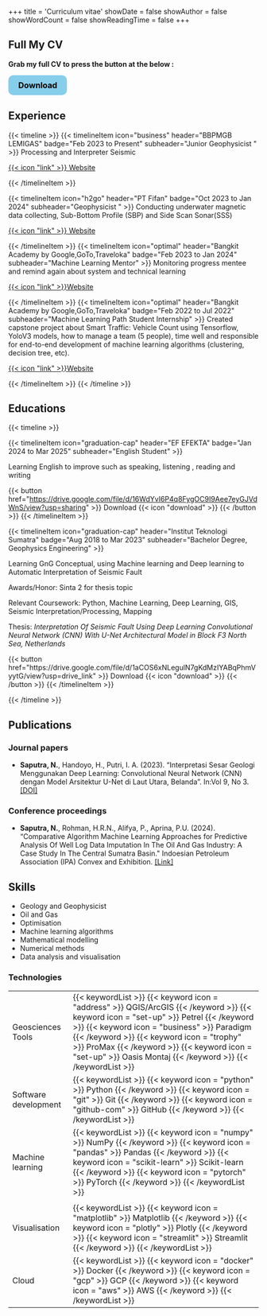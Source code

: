 +++
title = 'Curriculum vitae'
showDate = false
showAuthor = false
showWordCount = false
showReadingTime = false
+++

## Full My CV

**Grab my full CV to press the button at the below :**

<a href="https://drive.google.com/file/d/10pU9e-l0ReIhavMyoMqOJk42DR9HyAoe/view?usp=sharing" class="animated-button">**Download**</a>

<style>
  .animated-button {
    display: inline-block;
    padding: 10px 20px;
    text-align: center;
    background-color: #87CEEB;
    color: black;
    font-size: 16px;
    text-decoration: none;
    border-radius: 10px;
    transition: transform 0.3s ease, background-color 0.3s ease;
  }

  .animated-button:hover {
    transform: scale(1.2);
    background-color: #87CEEB;
  }
</style>


## Experience


{{< timeline >}}
{{< timelineItem icon="business" header="BBPMGB LEMIGAS" badge="Feb 2023 to Present" subheader="Junior Geophysicist " >}}
Processing and Interpreter Seismic

<p><a href="hhttps://www.lemigas.esdm.go.id/">{{< icon "link" >}} Website</a></p>
{{< /timelineItem >}}

{{< timelineItem icon="h2go" header="PT Fifan" badge="Oct 2023 to Jan 2024" subheader="Geophysicist " >}}
Conducting underwater magnetic data collecting, Sub-Bottom Profile (SBP) and Side Scan Sonar(SSS)

<p><a href="https://www.linkedin.com/company/fifanjayamakmur/">{{< icon "link" >}} Website</a></p>

{{< /timelineItem >}}
{{< timelineItem icon="optimal" header="Bangkit Academy by Google,GoTo,Traveloka" badge="Feb 2023 to Jan 2024" subheader="Machine Learning Mentor" >}}
Monitoring progress mentee and remind again about system and
technical learning

<p><a href="https://grow.google/intl/id_id/bangkit/?tab=machine-learning">{{< icon "link" >}}Website</a></p>

{{< /timelineItem >}}
{{< timelineItem icon="optimal" header="Bangkit Academy by Google,GoTo,Traveloka" badge="Feb 2022 to Jul 2022" subheader="Machine Learning Path Student Internship" >}}
Created capstone project about Smart Traffic: Vehicle Count using
Tensorflow, YoloV3 models, how to manage a team (5 people), time well
and responsible for end-to-end development of machine learning
algorithms (clustering, decision tree, etc).

<p><a href="https://grow.google/intl/id_id/bangkit/?tab=machine-learning">{{< icon "link" >}}Website</a></p>
{{< /timelineItem >}}
{{< /timeline >}}

## Educations

{{< timeline >}}

{{< timelineItem icon="graduation-cap" header="EF EFEKTA" badge="Jan 2024 to Mar 2025" subheader="English Student" >}}
<p>Learning English to improve such as speaking, listening , reading and writing</p>

{{< button href="https://drive.google.com/file/d/16WdYvI6P4q8FygOC9I9Aee7eyGJVdWnS/view?usp=sharing" >}}
Download {{< icon "download" >}}
{{< /button >}}
{{< /timelineItem >}}

{{< timelineItem icon="graduation-cap" header="Institut Teknologi Sumatra" badge="Aug 2018 to Mar 2023" subheader="Bachelor Degree, Geophysics Engineering" >}}
<p>Learning GnG Conceptual, using Machine learning and Deep learning to Automatic Interpretation of Seismic Fault</p>

<p>Awards/Honor: Sinta 2 for thesis topic</p>
<p>Relevant Coursework: Python, Machine Learning, Deep Learning, GIS, Seismic Interpretation/Processing,
Mapping</p>



<p>Thesis: <em>Interpretation Of Seismic Fault Using Deep Learning Convolutional Neural Network (CNN) With U-Net
Architectural Model in Block F3 North Sea, Netherlands</em></p>
{{< button href="https://drive.google.com/file/d/1aCOS6xNLegulN7gKdMzIYABqPhmVyytG/view?usp=drive_link" >}}
Download {{< icon "download" >}}
{{< /button >}}
{{< /timelineItem >}}


{{< /timeline >}}



## Publications

### Journal papers

- **Saputra, N.**, Handoyo, H., Putri, I. A. (2023). “Interpretasi Sesar Geologi Menggunakan Deep Learning: Convolutional Neural Network (CNN) dengan Model Arsitektur U-Net di Laut Utara, Belanda”. In:Vol 9, No 3. [[DOI]](https://doi.org/10.26418/jp.v9i3.64017)

### Conference proceedings

- **Saputra, N.**, Rohman, H.R.N., Alifya, P., Aprina, P.U. (2024). “Comparative Algorithm Machine Learning Approaches for Predictive Analysis Of Well Log Data Imputation In The Oil And Gas Industry: A Case Study In The Central Sumatra Basin." Indoesian Petroleum Association (IPA) Convex and Exhibition. [[Link]](https://archives.datapages.com/data/ipa_pdf/2024/ipa24-sg-297.html)

## Skills

- Geology and Geophysicist
- Oil and Gas
- Optimisation
- Machine learning algorithms
- Mathematical modelling
- Numerical methods
- Data analysis and visualisation

### Technologies

|                       |                                                                                                                                                                                                                                                                                                                                                                                                               |
| --------------------- | ------------------------------------------------------------------------------------------------------------------------------------------------------------------------------------------------------------------------------------------------------------------------------------------------------------------------------------------------------------------------------------------------------------- |
| Geosciences Tools      | {{< keywordList >}} {{< keyword icon =  "address" >}} QGIS/ArcGIS {{< /keyword >}} {{< keyword icon =  "set-up" >}} Petrel {{< /keyword >}} {{< keyword icon =  "business" >}} Paradigm {{< /keyword >}} {{< keyword icon =  "trophy" >}} ProMax {{< /keyword >}} {{< keyword icon =  "set-up" >}} Oasis Montaj {{< /keyword >}}  {{< /keywordList >}}                                                                   |
| Software development  | {{< keywordList >}} {{< keyword icon =  "python" >}} Python {{< /keyword >}}  {{< keyword icon =  "git" >}} Git {{< /keyword >}} {{< keyword icon =  "github-com" >}} GitHub {{< /keyword >}} {{< /keywordList >}} |
| Machine learning      | {{< keywordList >}} {{< keyword icon =  "numpy" >}} NumPy {{< /keyword >}} {{< keyword icon =  "pandas" >}} Pandas {{< /keyword >}} {{< keyword icon =  "scikit-learn" >}} Scikit-learn {{< /keyword >}} {{< keyword icon =  "pytorch" >}} PyTorch {{< /keyword >}}  {{< /keywordList >}}                                                                   |
                                                                                                                                                                                                                                                    |
| Visualisation         | {{< keywordList >}} {{< keyword icon =  "matplotlib" >}} Matplotlib {{< /keyword >}} {{< keyword icon =  "plotly" >}} Plotly {{< /keyword >}} {{< keyword icon =  "streamlit" >}} Streamlit {{< /keyword >}} {{< /keywordList >}}                                                                                                                                                                             |                                                                                                                                                                                                                                           |
| Cloud                 | {{< keywordList >}} {{< keyword icon =  "docker" >}} Docker {{< /keyword >}} {{< keyword icon =  "gcp" >}} GCP {{< /keyword >}} {{< keyword icon =  "aws" >}} AWS {{< /keyword >}} {{< /keywordList >}}                                                                                                                                                                                                       |
